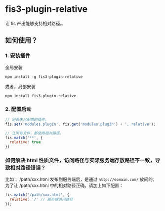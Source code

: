 # fis3-plugin-relative
让 fis 产出能够支持相对路径。

## 如何使用？

### 1. 安装插件

全局安装

```
npm install -g fis3-plugin-relative
```

或者，局部安装

```
npm install fis3-plugin-relative
```

### 2. 配置启动

```javascript
// 别丢失已配置的插件。
fis.set('modules.plugin', fis.get('modules.plugin') + ', relative');

// 让所有文件，都使用相对路径。
fis.match('**', {
  relative: true
})
```

### 如何解决 html 性质文件，访问路径与实际服务端存放路径不一致，导致相对路径错误？

比如： /path/xxx.html 发布到服务端后，是通过 `http://domain.com/` 放问的，为了让 /path/xxx.html 中的相对路径正确。请加上如下配置：

```javascript
fis.match('/path/xxx.html', {
  relative: '/' // 服务端访问路径
});
```

